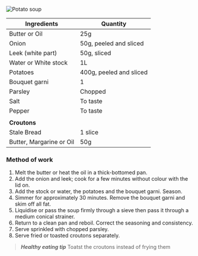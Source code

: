 ![Potato soup](resource:assets/images/stocksoupssauces/potato_soup.png)


| Ingredients                     | Quantity               |
|---------------------------------|------------------------|
| Butter or Oil                   | 25g                    |
| Onion                           | 50g, peeled and sliced |
| Leek (white part)               | 50g, sliced            |
| Water or White stock            | 1L                     |
| Potatoes                        | 400g, peeled and sliced |
| Bouquet garni                   | 1                      |
| Parsley                         | Chopped                |
| Salt                            | To taste               |
| Pepper                          | To taste               |
|                                 |                        |
| **Croutons**                    |                        |
| Stale Bread                     | 1 slice                |
| Butter, Margarine or Oil        | 50g                    |


### **Method of work**
1. Melt the butter or heat the oil in a thick-bottomed
pan.
2. Add the onion and leek; cook for a few minutes
without colour with the lid on.
3. Add the stock or water, the potatoes and the
bouquet garni. Season.
4. Simmer for approximately 30 minutes. Remove
the bouquet garni and skim off all fat.
5. Liquidise or pass the soup firmly through a sieve
then pass it through a medium conical strainer.
6. Return to a clean pan and reboil. Correct the
seasoning and consistency.
7. Serve sprinkled with chopped parsley.
8. Serve fried or toasted croutons separately.

> ***Healthy eating tip***
> Toatst the croutons instead of frying them
